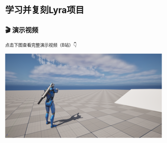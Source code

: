 # 学习并复刻Lyra项目
## 🎬 演示视频
点击下图查看完整演示视频（B站）👇  

[![Demo](HighresScreenshot00000.png)](https://www.bilibili.com/video/BV1mWhHzNExQ)


